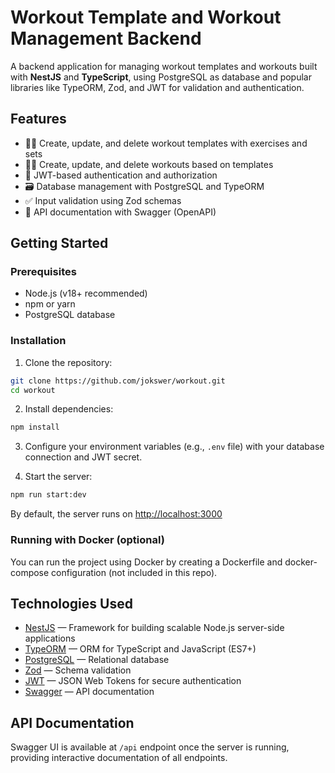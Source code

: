 # Workout Template and Workout Management Backend

A backend application for managing workout templates and workouts built with **NestJS** and **TypeScript**, using PostgreSQL as database and popular libraries like TypeORM, Zod, and JWT for validation and authentication.

## Features

* 🏋️‍♂️ Create, update, and delete workout templates with exercises and sets
* 🏃‍♂️ Create, update, and delete workouts based on templates
* 🔐 JWT-based authentication and authorization
* 🗃️ Database management with PostgreSQL and TypeORM
* ✅ Input validation using Zod schemas
* 📄 API documentation with Swagger (OpenAPI)

## Getting Started

### Prerequisites

* Node.js (v18+ recommended)
* npm or yarn
* PostgreSQL database

### Installation

1. Clone the repository:

```bash
git clone https://github.com/jokswer/workout.git
cd workout
```

2. Install dependencies:

```bash
npm install
```

3. Configure your environment variables (e.g., `.env` file) with your database connection and JWT secret.

4. Start the server:

```bash
npm run start:dev
```

By default, the server runs on [http://localhost:3000](http://localhost:3000)

### Running with Docker (optional)

You can run the project using Docker by creating a Dockerfile and docker-compose configuration (not included in this repo).

## Technologies Used

* [NestJS](https://nestjs.com/) — Framework for building scalable Node.js server-side applications
* [TypeORM](https://typeorm.io/) — ORM for TypeScript and JavaScript (ES7+)
* [PostgreSQL](https://www.postgresql.org/) — Relational database
* [Zod](https://zod.dev/) — Schema validation
* [JWT](https://jwt.io/) — JSON Web Tokens for secure authentication
* [Swagger](https://swagger.io/) — API documentation

## API Documentation

Swagger UI is available at `/api` endpoint once the server is running, providing interactive documentation of all endpoints.
